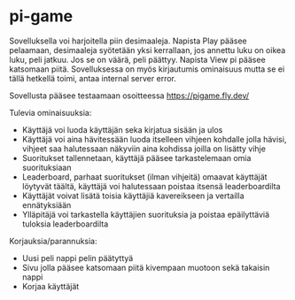 # pi-game
Sovelluksella voi harjoitella piin desimaaleja. Napista Play pääsee pelaamaan, desimaaleja syötetään yksi kerrallaan, jos annettu luku on oikea luku, peli jatkuu. Jos se on väärä, peli päättyy. Napista View pi pääsee katsomaan piitä. Sovelluksessa on myös kirjautumis ominaisuus mutta se ei tällä hetkellä toimi, antaa internal server error.

Sovellusta pääsee testaamaan osoitteessa https://pigame.fly.dev/

Tulevia ominaisuuksia:
 - Käyttäjä voi luoda käyttäjän seka kirjatua sisään ja ulos
 - Käyttäjä voi aina hävitessään luoda itselleen vihjeen kohdalle jolla hävisi, vihjeet saa halutessaan näkyviin aina kohdissa joilla on lisätty vihje
 - Suoritukset tallennetaan, käyttäjä pääsee tarkastelemaan omia suorituksiaan
 - Leaderboard, parhaat suoritukset (ilman vihjeitä) omaavat käyttäjät löytyvät täältä, käyttäjä voi halutessaan poistaa itsensä leaderboardilta
 - Käyttäjät voivat lisätä toisia käyttäjiä kavereikseen ja vertailla ennätyksiään
 - Ylläpitäjä voi tarkastella käyttäjien suorituksia ja poistaa epäilyttäviä tuloksia leaderboardilta

Korjauksia/parannuksia:
 - Uusi peli nappi pelin päätyttyä
 - Sivu jolla pääsee katsomaan piitä kivempaan muotoon sekä takaisin nappi
 - Korjaa käyttäjät
